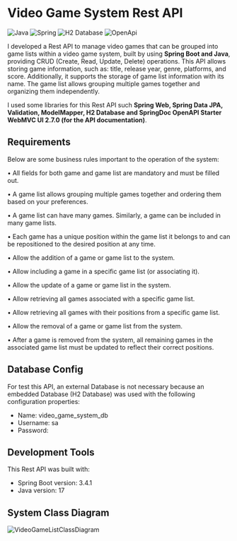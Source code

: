 # Video Game System Rest API
![Java](https://img.shields.io/badge/Java-ED8B00?style=for-the-badge&logo=openjdk&logoColor=white) ![Spring](https://img.shields.io/badge/Spring-6DB33F?style=for-the-badge&logo=Spring&logoColor=white)  ![H2 Database](https://img.shields.io/badge/H2%20Database-018bff?style=for-the-badge&logoColor=white) ![OpenApi](https://img.shields.io/badge/Docs-OpenAPI-success?style=for-the-badge&logo=swagger)

I developed a Rest API to manage video games that can be grouped into game lists within a video game system, built by using **Spring Boot and Java**, providing CRUD (Create, Read, Update, Delete) operations. This API allows storing game information, such as: title, release year, genre, platforms, and score. Additionally, it supports the storage of game list information with its name. The game list allows grouping multiple games together and organizing them independently.

I used some libraries for this Rest API such **Spring Web, Spring Data JPA, Validation, ModelMapper,
H2 Database and SpringDoc OpenAPI Starter WebMVC UI 2.7.0 (for the API documentation)**.

## Requirements

Below are some business rules important to the operation of the system:

• All fields for both game and game list are mandatory and must be filled out.

• A game list allows grouping multiple games together and ordering them based on your preferences.

• A game list can have many games. Similarly, a game can be included in many game lists.

• Each game has a unique position within the game list it belongs to and can be repositioned to the desired position at any time.

• Allow the addition of a game or game list to the system.

• Allow including a game in a specific game list (or associating it).

• Allow the update of a game or game list in the system.

• Allow retrieving all games associated with a specific game list. 

• Allow retrieving all games with their positions from a specific game list.

• Allow the removal of a game or game list from the system.

• After a game is removed from the system, all remaining games in the associated game list must be updated to reflect their correct positions.

## Database Config
For test this API, an external Database is not necessary because an embedded Database (H2 Database) was used with the following configuration properties:

- Name: video_game_system_db
- Username: sa
- Password:

## Development Tools
This Rest API was built with:

- Spring Boot version: 3.4.1
- Java version: 17

## System Class Diagram

![VideoGameListClassDiagram](https://github.com/user-attachments/assets/fcd900c8-e702-4e37-ba5d-18688ef62f63)